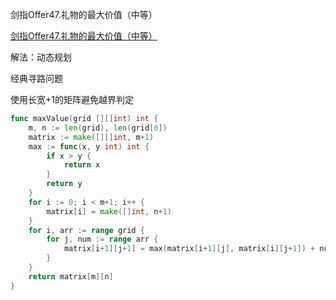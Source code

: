 剑指Offer47.礼物的最大价值（中等）

[剑指Offer47.礼物的最大价值（中等）](https://leetcode.cn/problems/li-wu-de-zui-da-jie-zhi-lcof/)



解法：动态规划

经典寻路问题

使用长宽+1的矩阵避免越界判定

```go
func maxValue(grid [][]int) int {
	m, n := len(grid), len(grid[0])
	matrix := make([][]int, m+1)
	max := func(x, y int) int {
		if x > y {
			return x
		}
		return y
	}
	for i := 0; i < m+1; i++ {
		matrix[i] = make([]int, n+1)
	}
	for i, arr := range grid {
		for j, num := range arr {
			matrix[i+1][j+1] = max(matrix[i+1][j], matrix[i][j+1]) + num
		}
	}
	return matrix[m][n]
}
```
